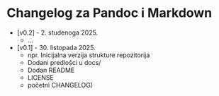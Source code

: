 # Changelog za Pandoc i Markdown
- [v0.2] - 2. studenoga 2025.
  - ...
- [v0.1] - 30. listopada 2025.
  - npr. Inicijalna verzija strukture repozitorija 
  - Dodani predlošci u docs/ 
  - Dodan README
  - LICENSE 
  - početni CHANGELOG)
